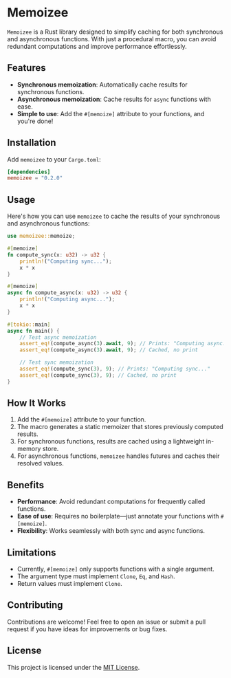 # Memoizee

`Memoizee` is a Rust library designed to simplify caching for both synchronous and asynchronous functions. With just a procedural macro, you can avoid redundant computations and improve performance effortlessly.

## Features

- **Synchronous memoization**: Automatically cache results for synchronous functions.
- **Asynchronous memoization**: Cache results for `async` functions with ease.
- **Simple to use**: Add the `#[memoize]` attribute to your functions, and you're done!

## Installation

Add `memoizee` to your `Cargo.toml`:

```toml
[dependencies]
memoizee = "0.2.0"
```

## Usage

Here's how you can use `memoizee` to cache the results of your synchronous and asynchronous functions:

```rust
use memoizee::memoize;

#[memoize]
fn compute_sync(x: u32) -> u32 {
    println!("Computing sync...");
    x * x
}

#[memoize]
async fn compute_async(x: u32) -> u32 {
    println!("Computing async...");
    x * x
}

#[tokio::main]
async fn main() {
    // Test async memoization
    assert_eq!(compute_async(3).await, 9); // Prints: "Computing async..."
    assert_eq!(compute_async(3).await, 9); // Cached, no print

    // Test sync memoization
    assert_eq!(compute_sync(3), 9); // Prints: "Computing sync..."
    assert_eq!(compute_sync(3), 9); // Cached, no print
}
```

## How It Works

1. Add the `#[memoize]` attribute to your function.
2. The macro generates a static memoizer that stores previously computed results.
3. For synchronous functions, results are cached using a lightweight in-memory store.
4. For asynchronous functions, `memoizee` handles futures and caches their resolved values.

## Benefits

- **Performance**: Avoid redundant computations for frequently called functions.
- **Ease of use**: Requires no boilerplate—just annotate your functions with `#[memoize]`.
- **Flexibility**: Works seamlessly with both sync and async functions.

## Limitations

- Currently, `#[memoize]` only supports functions with a single argument.
- The argument type must implement `Clone`, `Eq`, and `Hash`.
- Return values must implement `Clone`.

## Contributing

Contributions are welcome! Feel free to open an issue or submit a pull request if you have ideas for improvements or bug fixes.

## License

This project is licensed under the [MIT License](LICENSE).